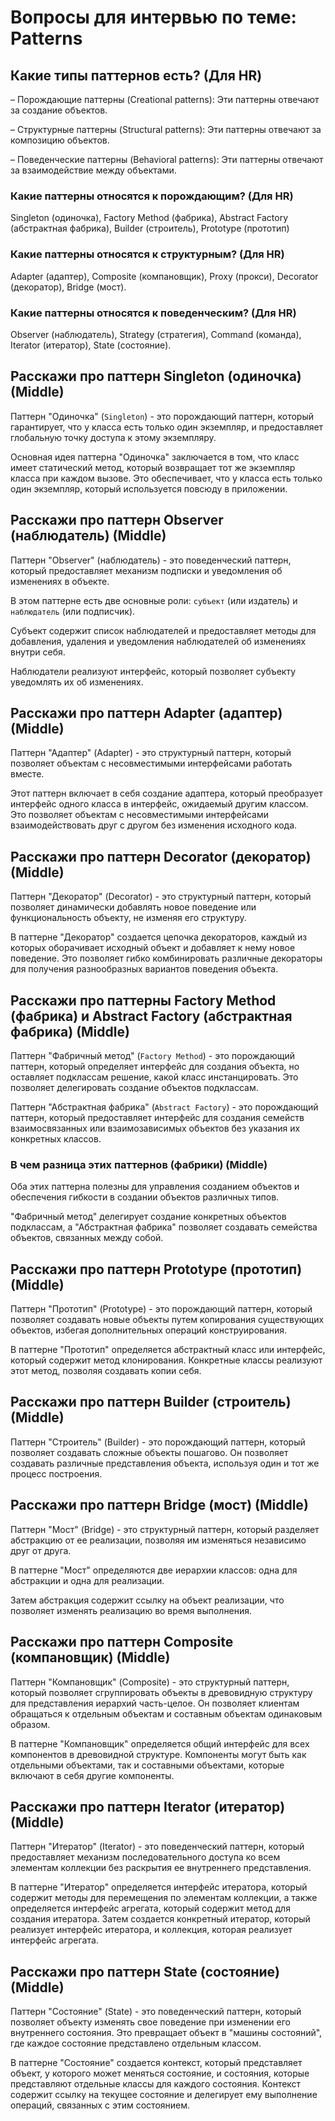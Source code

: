 # Вопросы для интервью по теме: Patterns

## Какие типы паттернов есть? (Для HR)

– Порождающие паттерны (Creational patterns):
Эти паттерны отвечают за создание объектов.


– Структурные паттерны (Structural patterns): 
Эти паттерны отвечают за композицию объектов.


– Поведенческие паттерны (Behavioral patterns): 
Эти паттерны отвечают за взаимодействие между объектами.


### Какие паттерны относятся к порождающим? (Для HR)
Singleton (одиночка),
Factory Method (фабрика),
Abstract Factory (абстрактная фабрика),
Builder (строитель),
Prototype (прототип)

### Какие паттерны относятся к структурным? (Для HR)
Adapter (адаптер), 
Composite (компановщик),
Proxy (прокси),
Decorator (декоратор),
Bridge (мост).

### Какие паттерны относятся к поведенческим? (Для HR)
Observer (наблюдатель),
Strategy (стратегия), 
Command (команда),
Iterator (итератор),
State (состояние).


## Расскажи про паттерн Singleton (одиночка) (Middle)
Паттерн "Одиночка" (`Singleton`) - это порождающий паттерн, который гарантирует, что у класса есть только один экземпляр, и предоставляет глобальную точку доступа к этому экземпляру.

Основная идея паттерна "Одиночка" заключается в том, что класс имеет статический метод, который возвращает тот же экземпляр класса при каждом вызове. 
Это обеспечивает, что у класса есть только один экземпляр, который используется повсюду в приложении.

## Расскажи про паттерн Observer (наблюдатель) (Middle)
Паттерн "Observer" (наблюдатель) - это поведенческий паттерн, который предоставляет механизм подписки и уведомления об изменениях в объекте.

В этом паттерне есть две основные роли: `субъект` (или издатель) и `наблюдатель` (или подписчик). 

Субъект содержит список наблюдателей и предоставляет методы для добавления, удаления и уведомления наблюдателей об изменениях внутри себя.

Наблюдатели реализуют интерфейс, который позволяет субъекту уведомлять их об изменениях.


## Расскажи про паттерн Adapter (адаптер) (Middle)
Паттерн "Адаптер" (Adapter) - это структурный паттерн, который позволяет объектам с несовместимыми интерфейсами работать вместе.

Этот паттерн включает в себя создание адаптера, который преобразует интерфейс одного класса в интерфейс, ожидаемый другим классом. 
Это позволяет объектам с несовместимыми интерфейсами взаимодействовать друг с другом без изменения исходного кода.

## Расскажи про паттерн Decorator (декоратор) (Middle)
Паттерн "Декоратор" (Decorator) - это структурный паттерн, который позволяет динамически добавлять новое поведение или функциональность объекту, не изменяя его структуру.

В паттерне "Декоратор" создается цепочка декораторов, каждый из которых оборачивает исходный объект и добавляет к нему новое поведение.
Это позволяет гибко комбинировать различные декораторы для получения разнообразных вариантов поведения объекта.

## Расскажи про паттерны Factory Method (фабрика) и Abstract Factory (абстрактная фабрика) (Middle)
Паттерн "Фабричный метод" (`Factory Method`) - это порождающий паттерн, который определяет интерфейс для создания объекта, но оставляет подклассам решение, какой класс инстанцировать.
Это позволяет делегировать создание объектов подклассам.

Паттерн "Абстрактная фабрика" (`Abstract Factory`) - это порождающий паттерн, который предоставляет интерфейс для создания семейств взаимосвязанных или взаимозависимых объектов без указания их конкретных классов.

### В чем разница этих паттернов (фабрики) (Middle)
Оба этих паттерна полезны для управления созданием объектов и обеспечения гибкости в создании объектов различных типов.

"Фабричный метод" делегирует создание конкретных объектов подклассам, а "Абстрактная фабрика" позволяет создавать семейства объектов, связанных между собой.

## Расскажи про паттерн Prototype (прототип) (Middle)
Паттерн "Прототип" (Prototype) - это порождающий паттерн, который позволяет создавать новые объекты путем копирования существующих объектов, избегая дополнительных операций конструирования.

В паттерне "Прототип" определяется абстрактный класс или интерфейс, который содержит метод клонирования. 
Конкретные классы реализуют этот метод, позволяя создавать копии себя.

## Расскажи про паттерн Builder (строитель) (Middle)
Паттерн "Строитель" (Builder) - это порождающий паттерн, который позволяет создавать сложные объекты пошагово. 
Он позволяет создавать различные представления объекта, используя один и тот же процесс построения.

## Расскажи про паттерн Bridge (мост) (Middle)
Паттерн "Мост" (Bridge) - это структурный паттерн, который разделяет абстракцию от ее реализации, позволяя им изменяться независимо друг от друга.

В паттерне "Мост" определяются две иерархии классов: одна для абстракции и одна для реализации.

Затем абстракция содержит ссылку на объект реализации, что позволяет изменять реализацию во время выполнения.

## Расскажи про паттерн Composite (компановщик) (Middle)
Паттерн "Компановщик" (Composite) - это структурный паттерн, который позволяет сгруппировать объекты в древовидную структуру для представления иерархий часть-целое.
Он позволяет клиентам обращаться к отдельным объектам и составным объектам одинаковым образом.

В паттерне "Компановщик" определяется общий интерфейс для всех компонентов в древовидной структуре.
Компоненты могут быть как отдельными объектами, так и составными объектами, которые включают в себя другие компоненты.

## Расскажи про паттерн Iterator (итератор) (Middle)
Паттерн "Итератор" (Iterator) - это поведенческий паттерн, который предоставляет механизм последовательного доступа ко всем элементам коллекции без раскрытия ее внутреннего представления.

В паттерне "Итератор" определяется интерфейс итератора, который содержит методы для перемещения по элементам коллекции, а также определяется интерфейс агрегата, который содержит метод для создания итератора.
Затем создается конкретный итератор, который реализует интерфейс итератора, и коллекция, которая реализует интерфейс агрегата.

## Расскажи про паттерн State (состояние) (Middle)
Паттерн "Состояние" (State) - это поведенческий паттерн, который позволяет объекту изменять свое поведение при изменении его внутреннего состояния. 
Это превращает объект в "машины состояний", где каждое состояние представлено отдельным классом.

В паттерне "Состояние" создается контекст, который представляет объект, у которого может меняться состояние, и состояния, которые представляют отдельные классы для каждого состояния.
Контекст содержит ссылку на текущее состояние и делегирует ему выполнение операций, связанных с этим состоянием.
